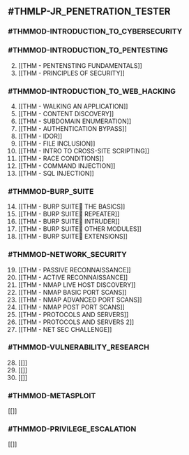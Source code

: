 ## #THMLP-JR_PENETRATION_TESTER

### #THMMOD-INTRODUCTION_TO_CYBERSECURITY



### #THMMOD-INTRODUCTION_TO_PENTESTING 

2. [[THM - PENTENSTING FUNDAMENTALS]]
3. [[THM - PRINCIPLES OF SECURITY]]

### #THMMOD-INTRODUCTION_TO_WEB_HACKING

4. [[THM - WALKING AN APPLICATION]]
5. [[THM - CONTENT DISCOVERY]]
6. [[THM - SUBDOMAIN ENUMERATION]]
7. [[THM - AUTHENTICATION BYPASS]]
8. [[THM - IDOR]]
9. [[THM - FILE INCLUSION]]
10. [[THM - INTRO TO CROSS-SITE SCRIPTING]]
11. [[THM - RACE CONDITIONS]]
12. [[THM - COMMAND INJECTION]]
13. [[THM - SQL INJECTION]]

### #THMMOD-BURP_SUITE

14. [[THM - BURP SUITE THE BASICS]]
15. [[THM - BURP SUITE REPEATER]]
16. [[THM - BURP SUITE INTRUDER]]
17. [[THM - BURP SUITE OTHER MODULES]]
18. [[THM - BURP SUITE EXTENSIONS]]

### #THMMOD-NETWORK_SECURITY

19. [[THM - PASSIVE RECONNAISSANCE]]
20. [[THM - ACTIVE RECONNAISSANCE]]
21. [[THM - NMAP LIVE HOST DISCOVERY]]
22. [[THM - NMAP BASIC PORT SCANS]]
23. [[THM - NMAP ADVANCED PORT SCANS]]
24. [[THM - NMAP POST PORT SCANS]]
25. [[THM - PROTOCOLS AND SERVERS]]
26. [[THM - PROTOCOLS AND SERVERS 2]]
27. [[THM - NET SEC CHALLENGE]]

### #THMMOD-VULNERABILITY_RESEARCH

28. [[]]
29. [[]]
30. [[]]

### #THMMOD-METASPLOIT

[[]]

### #THMMOD-PRIVILEGE_ESCALATION

[[]]